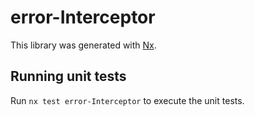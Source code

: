 # error-Interceptor

This library was generated with [Nx](https://nx.dev).

## Running unit tests

Run `nx test error-Interceptor` to execute the unit tests.
